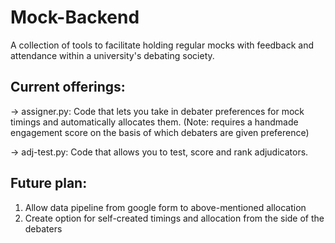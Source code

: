 # Mock-Backend
A collection of tools to facilitate holding regular mocks with feedback and attendance within a university's debating society. 

## Current offerings:
-> assigner.py: Code that lets you take in debater preferences for mock timings and automatically allocates them. (Note: requires a handmade engagement score on the basis of which debaters are given preference)

-> adj-test.py: Code that allows you to test, score and rank adjudicators.

## Future plan:
1. Allow data pipeline from google form to above-mentioned allocation
3. Create option for self-created timings and allocation from the side of the debaters
